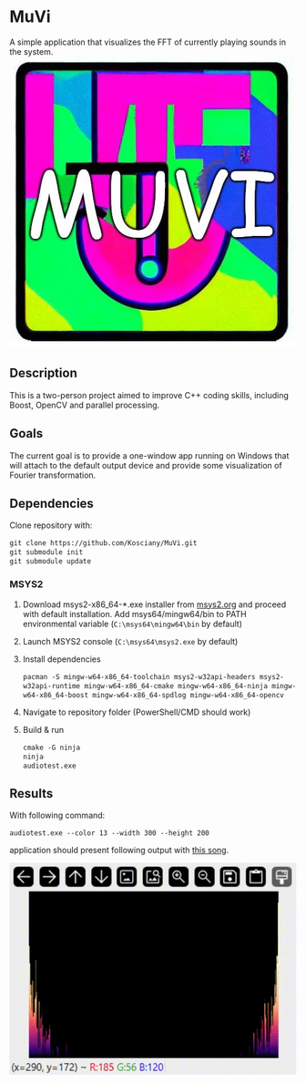 # MuVi

A simple application that visualizes the FFT of currently playing sounds in the system.
![Project logo, https://stablediffusionweb.com/#demo, prompt: "music visualiser logo '90 style neon"](assets/logo.jpg)

## Description

This is a two-person project aimed to improve C++ coding skills, including Boost, OpenCV and parallel processing.

## Goals

The current goal is to provide a one-window app running on Windows that will attach to the default output device and provide some visualization of Fourier transformation.

## Dependencies

Clone repository with:

```console
git clone https://github.com/Kosciany/MuVi.git
git submodule init
git submodule update
```

### MSYS2

1. Download msys2-x86_64-*.exe installer from [msys2.org](https://msys2.org) and proceed with default installation. Add msys64/mingw64/bin to PATH environmental variable (`C:\msys64\mingw64\bin` by default)
2. Launch MSYS2 console (`C:\msys64\msys2.exe` by default)
3. Install dependencies

    ```console
    pacman -S mingw-w64-x86_64-toolchain msys2-w32api-headers msys2-w32api-runtime mingw-w64-x86_64-cmake mingw-w64-x86_64-ninja mingw-w64-x86_64-boost mingw-w64-x86_64-spdlog mingw-w64-x86_64-opencv
    ```

4. Navigate to repository folder (PowerShell/CMD should work)
5. Build & run

    ```console
    cmake -G ninja
    ninja
    audiotest.exe
    ```

## Results

With following command:

````console
audiotest.exe --color 13 --width 300 --height 200
````

application should present following output with [this song](https://open.spotify.com/track/2YkIDPL5lGhRhomCq4S2RO?si=48a0516a252044bb).

![GIF presenting FFT visualization of "My way" by Frank Sinatra](assets/myway.gif)
